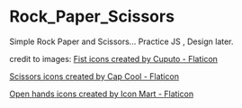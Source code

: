 # Rock_Paper_Scissors
Simple Rock Paper and Scissors... Practice JS , Design later.


credit to images:
<a href="https://www.flaticon.com/free-icons/fist" title="fist icons">Fist icons created by Cuputo - Flaticon</a>

<a href="https://www.flaticon.com/free-icons/scissors" title="scissors icons">Scissors icons created by Cap Cool - Flaticon</a>

<a href="https://www.flaticon.com/free-icons/open-hands" title="open hands icons">Open hands icons created by Icon Mart - Flaticon</a>